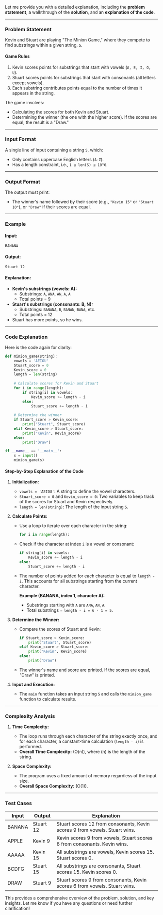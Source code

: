 Let me provide you with a detailed explanation, including the **problem statement**, a walkthrough of the **solution**, and an **explanation of the code**.

---

### **Problem Statement**
Kevin and Stuart are playing "The Minion Game," where they compete to find substrings within a given string, `S`. 

#### **Game Rules**
1. Kevin scores points for substrings that start with vowels (`A, E, I, O, U`).
2. Stuart scores points for substrings that start with consonants (all letters except vowels).
3. Each substring contributes points equal to the number of times it appears in the string.

The game involves:
- Calculating the scores for both Kevin and Stuart.
- Determining the winner (the one with the higher score). If the scores are equal, the result is a "Draw."

---

### **Input Format**
A single line of input containing a string `S`, which:
- Only contains uppercase English letters (`A-Z`).
- Has a length constraint, i.e., `1 ≤ len(S) ≤ 10^6`.

---

### **Output Format**
The output must print:
- The winner's name followed by their score (e.g., `"Kevin 15"` or `"Stuart 10"`), or `"Draw"` if their scores are equal.

---

### **Example**
#### Input:
`BANANA`

#### Output:
`Stuart 12`

#### Explanation:
- **Kevin's substrings (vowels: A):**
  - Substrings: `A`, `ANA`, `AN`, `A`, `A`
  - Total points = 9
- **Stuart's substrings (consonants: B, N):**
  - Substrings: `BANANA`, `B`, `BANAN`, `BANA`, etc.
  - Total points = 12
- Stuart has more points, so he wins.

---

### **Code Explanation**

Here is the code again for clarity:

```python
def minion_game(string):
    vowels = 'AEIOU'
    Stuart_score = 0
    Kevin_score = 0
    length = len(string)
    
    # Calculate scores for Kevin and Stuart
    for i in range(length):
        if string[i] in vowels:
            Kevin_score += length - i
        else:
            Stuart_score += length - i
    
    # Determine the winner
    if Stuart_score > Kevin_score:
        print("Stuart", Stuart_score)
    elif Kevin_score > Stuart_score:
        print("Kevin", Kevin_score)
    else:
        print("Draw")

if __name__ == '__main__':
    s = input()
    minion_game(s)
```

#### **Step-by-Step Explanation of the Code**

1. **Initialization:**
   - `vowels = 'AEIOU'`: A string to define the vowel characters.
   - `Stuart_score = 0` and `Kevin_score = 0`: Two variables to keep track of the scores for Stuart and Kevin respectively.
   - `length = len(string)`: The length of the input string `S`.

2. **Calculate Points:**
   - Use a loop to iterate over each character in the string:
     ```python
     for i in range(length):
     ```
   - Check if the character at index `i` is a vowel or consonant:
     ```python
     if string[i] in vowels:
         Kevin_score += length - i
     else:
         Stuart_score += length - i
     ```
   - The number of points added for each character is equal to `length - i`. This accounts for all substrings starting from the current character.

     **Example (BANANA, index 1, character A):**
     - Substrings starting with `A` are `ANA`, `AN`, `A`.
     - Total substrings = `length - i = 6 - 1 = 5`.

3. **Determine the Winner:**
   - Compare the scores of Stuart and Kevin:
     ```python
     if Stuart_score > Kevin_score:
         print("Stuart", Stuart_score)
     elif Kevin_score > Stuart_score:
         print("Kevin", Kevin_score)
     else:
         print("Draw")
     ```
   - The winner's name and score are printed. If the scores are equal, "Draw" is printed.

4. **Input and Execution:**
   - The `main` function takes an input string `S` and calls the `minion_game` function to calculate results.

---

### **Complexity Analysis**

1. **Time Complexity:**
   - The loop runs through each character of the string exactly once, and for each character, a constant-time calculation (`length - i`) is performed.
   - **Overall Time Complexity:** \(O(n)\), where \(n\) is the length of the string.

2. **Space Complexity:**
   - The program uses a fixed amount of memory regardless of the input size.
   - **Overall Space Complexity:** \(O(1)\).

---

### **Test Cases**
| **Input**   | **Output**       | **Explanation**                                                                 |
|-------------|------------------|---------------------------------------------------------------------------------|
| BANANA      | Stuart 12        | Stuart scores 12 from consonants, Kevin scores 9 from vowels. Stuart wins.      |
| APPLE       | Kevin 9          | Kevin scores 9 from vowels, Stuart scores 6 from consonants. Kevin wins.       |
| AAAAA       | Kevin 15         | All substrings are vowels, Kevin scores 15. Stuart scores 0.                   |
| BCDFG       | Stuart 15        | All substrings are consonants, Stuart scores 15. Kevin scores 0.               |
| DRAW        | Stuart 9         | Stuart scores 9 from consonants, Kevin scores 6 from vowels. Stuart wins.      |

This provides a comprehensive overview of the problem, solution, and key insights. Let me know if you have any questions or need further clarification!
